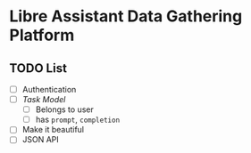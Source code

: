 # Libre Assistant Data Gathering Platform

## TODO List

- [ ] Authentication
- [ ] _Task Model_
    - [ ] Belongs to user
    - [ ] has `prompt`, `completion`
- [ ] Make it beautiful
- [ ] JSON API